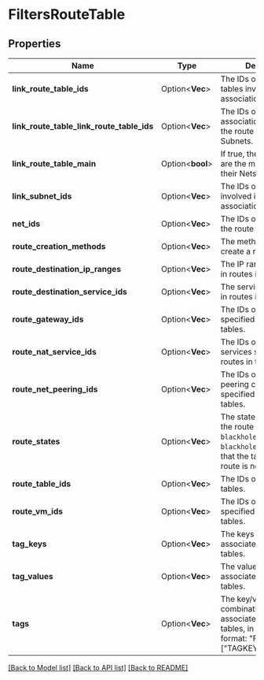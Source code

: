 # FiltersRouteTable

## Properties

Name | Type | Description | Notes
------------ | ------------- | ------------- | -------------
**link_route_table_ids** | Option<**Vec<String>**> | The IDs of the route tables involved in the associations. | [optional]
**link_route_table_link_route_table_ids** | Option<**Vec<String>**> | The IDs of the associations between the route tables and the Subnets. | [optional]
**link_route_table_main** | Option<**bool**> | If true, the route tables are the main ones for their Nets. | [optional]
**link_subnet_ids** | Option<**Vec<String>**> | The IDs of the Subnets involved in the associations. | [optional]
**net_ids** | Option<**Vec<String>**> | The IDs of the Nets for the route tables. | [optional]
**route_creation_methods** | Option<**Vec<String>**> | The methods used to create a route. | [optional]
**route_destination_ip_ranges** | Option<**Vec<String>**> | The IP ranges specified in routes in the tables. | [optional]
**route_destination_service_ids** | Option<**Vec<String>**> | The service IDs specified in routes in the tables. | [optional]
**route_gateway_ids** | Option<**Vec<String>**> | The IDs of the gateways specified in routes in the tables. | [optional]
**route_nat_service_ids** | Option<**Vec<String>**> | The IDs of the NAT services specified in routes in the tables. | [optional]
**route_net_peering_ids** | Option<**Vec<String>**> | The IDs of the Net peering connections specified in routes in the tables. | [optional]
**route_states** | Option<**Vec<String>**> | The states of routes in the route tables (`active` \\| `blackhole`). The `blackhole` state indicates that the target of the route is not available. | [optional]
**route_table_ids** | Option<**Vec<String>**> | The IDs of the route tables. | [optional]
**route_vm_ids** | Option<**Vec<String>**> | The IDs of the VMs specified in routes in the tables. | [optional]
**tag_keys** | Option<**Vec<String>**> | The keys of the tags associated with the route tables. | [optional]
**tag_values** | Option<**Vec<String>**> | The values of the tags associated with the route tables. | [optional]
**tags** | Option<**Vec<String>**> | The key/value combination of the tags associated with the route tables, in the following format: &quot;Filters&quot;:{&quot;Tags&quot;:[&quot;TAGKEY=TAGVALUE&quot;]}. | [optional]

[[Back to Model list]](../README.md#documentation-for-models) [[Back to API list]](../README.md#documentation-for-api-endpoints) [[Back to README]](../README.md)


